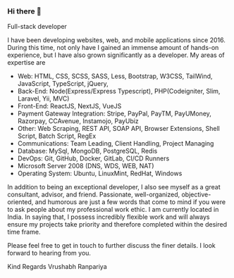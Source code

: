 ### Hi there 👋

<!--
**vrushabhranpariya/vrushabhranpariya** is a ✨ _special_ ✨ repository because its `README.md` (this file) appears on your GitHub profile.

Here are some ideas to get you started:

- 🔭 I’m currently working on ...
- 🌱 I’m currently learning ...
- 👯 I’m looking to collaborate on ...
- 🤔 I’m looking for help with ...
- 💬 Ask me about ...
- 📫 How to reach me: ...
- 😄 Pronouns: ...
- ⚡ Fun fact: ...
-->

Full-stack developer

I have been developing websites, web, and mobile applications since 2016. During this time, not only have I gained an immense amount of hands-on experience, but I have also grown significantly as a developer.
My areas of expertise are

- Web: HTML, CSS, SCSS, SASS, Less, Bootstrap, W3CSS, TailWind, JavaScript, TypeScript, jQuery,
- Back-End: Node(Express/Express Typescript), PHP(Codeigniter, Slim, Laravel, Yii, MVC)
- Front-End: ReactJS, NextJS, VueJS
- Payment Gateway Integration: Stripe, PayPal, PayTM, PayUMoney, Razorpay, CCAvenue, Instamojo, PayUbiz
- Other: Web Scraping, REST API, SOAP API, Browser Extensions, Shell Script, Batch Script, RegEx
- Communications: Team Leading, Client Handling, Project Managing
- Database: MySql, MongoDB, PostgreSQL, Redis
- DevOps: Git, GitHub, Docker, GitLab, CI/CD Runners
- Microsoft Server 2008 (DNS, WDS, WEB, NAT)
- Operating System: Ubuntu, LinuxMint, RedHat, Windows


In addition to being an exceptional developer, I also see myself as a great consultant, advisor, and friend.
Passionate, well-organized, objective-oriented, and humorous are just a few words that come to mind if you were to ask people about my professional work ethic.
I am currently located in India. In saying that, I possess incredibly flexible work and will always ensure my projects take priority and therefore completed within the desired time frame.

Please feel free to get in touch to further discuss the finer details.
I look forward to hearing from you.

Kind Regards
Vrushabh Ranpariya


